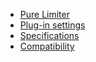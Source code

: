 * [Pure Limiter](0_Pure_Limiter.md)
* [Plug-in settings](1_Plug-in_Settings.md)
* [Specifications](2_Specifications.md)
* [Compatibility](3_Compatibility.md)
